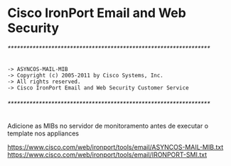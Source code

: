 # Cisco IronPort Email and Web Security

###### *****************************************************************
	-> ASYNCOS-MAIL-MIB
	-> Copyright (c) 2005-2011 by Cisco Systems, Inc.
	-> All rights reserved.
	-> Cisco IronPort Email and Web Security Customer Service
###### *****************************************************************

Adicione as MIBs no servidor de monitoramento antes de executar o template nos appliances

https://www.cisco.com/web/ironport/tools/email/ASYNCOS-MAIL-MIB.txt
https://www.cisco.com/web/ironport/tools/email/IRONPORT-SMI.txt
